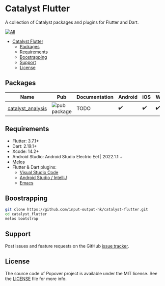 # Catalyst Flutter

A collection of Catalyst packages and plugins for Flutter and Dart.

[![All](https://github.com/input-output-hk/catalyst-flutter/actions/workflows/all.yaml/badge.svg?branch=main)](https://github.com/input-output-hk/catalyst-flutter/actions/workflows/all.yaml)

- [Catalyst Flutter](#catalyst-flutter)
  - [Packages](#packages)
  - [Requirements](#requirements)
  - [Boostrapping](#boostrapping)
  - [Support](#support)
  - [License](#license)

## Packages

| Name | Pub | Documentation | Android | iOS | Web | macOS | Windows | Linux |
|--------|-----|---------------| ------- |-----|-------|-----|---------|-------|
| [catalyst_analysis](packages/catalyst_analysis) | ![pub package](https://img.shields.io/pub/v/catalyst_analysis.svg) | TODO |✔️| ✔️ | ✔️ | ✔️ | ✔️ | ✔️ | ✔️ |

## Requirements

- Flutter: 3.7.1+
- Dart: 2.19.1+
- Xcode: 14.2+
- Android Studio: Android Studio Electric Eel | 2022.1.1 +
- [Melos](https://melos.invertase.dev)
- Flutter & Dart plugins:
  - [Visual Studio Code](https://flutter.dev/docs/get-started/editor?tab=vscode)
  - [Android Studio / IntelliJ](https://flutter.dev/docs/get-started/editor?tab=androidstudio)
  - [Emacs](https://docs.flutter.dev/get-started/editor?tab=emacs)

## Boostrapping

```sh
git clone https://github.com/input-output-hk/catalyst-flutter.git
cd catalyst_flutter
melos bootstrap
```

## Support

Post issues and feature requests on the GitHub [issue tracker](https://github.com/input-output-hk/catalyst-flutter/issues).

## License

The source code of Popover project is available under the MIT license.
See the [LICENSE](https://github.com/input-output-hk/catalyst-flutter/blob/main/LICENSE) file for more info.
